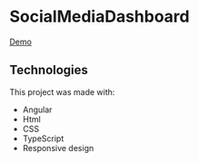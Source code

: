 # SocialMediaDashboard

[Demo](https://brandonmartinez-jar.github.io/Social-media-dashboard/)

## Technologies

This project was made with:

- Angular
- Html
- CSS
- TypeScript
- Responsive design
